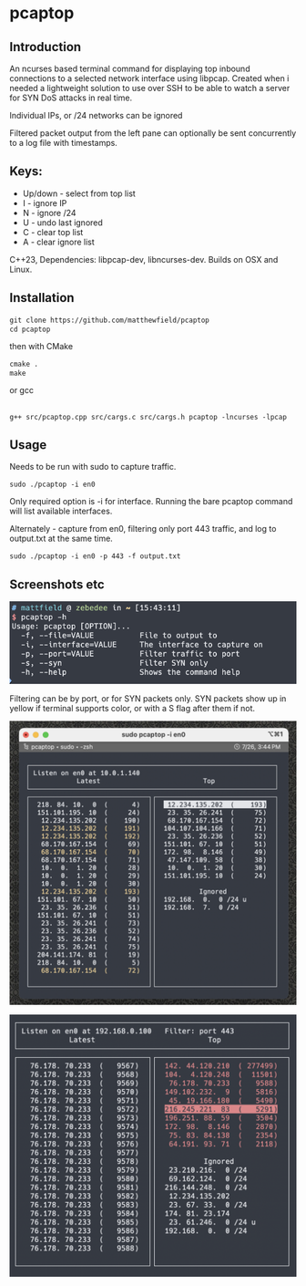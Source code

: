 # pcaptop

## Introduction
An ncurses based terminal command for displaying top inbound connections to a selected network interface using libpcap. Created when i needed a lightweight solution to use over SSH to be able to watch a server for SYN DoS attacks in real time.

Individual IPs, or /24 networks can be ignored

Filtered packet output from the left pane can optionally be sent concurrently to a log file with timestamps.

## Keys:
* Up/down - select from top list 
* I - ignore IP
* N - ignore /24
* U - undo last ignored
* C - clear top list
* A - clear ignore list

C++23, Dependencies: libpcap-dev, libncurses-dev. Builds on OSX and Linux.

## Installation

```console
git clone https://github.com/matthewfield/pcaptop
cd pcaptop

```
then with CMake

```console
cmake .
make
```

or gcc
```console

g++ src/pcaptop.cpp src/cargs.c src/cargs.h pcaptop -lncurses -lpcap
```

## Usage

Needs to be run with sudo to capture traffic. 

```console
sudo ./pcaptop -i en0
```

Only required option is -i for interface. Running the bare pcaptop command will list available interfaces.

Alternately - capture from en0, filtering only port 443 traffic, and log to output.txt at the same time.

```console
sudo ./pcaptop -i en0 -p 443 -f output.txt
```

## Screenshots etc

![Command line options](screenshots/pcaptop_command.png?raw=true)

Filtering can be by port, or for SYN packets only. SYN packets show up in yellow if terminal supports color, or with a S flag after them if not.

![Unfiltered capture, SYN packets show up in yellow if terminal supports color, else with an S flag after](screenshots/pcaptop_unfiltered_with_syn_packets_in_yellow.png?raw=true)

![Filtered capture, on port 443 displayed at top](screenshots/pcaptop_with_port_filter.png?raw=true)
